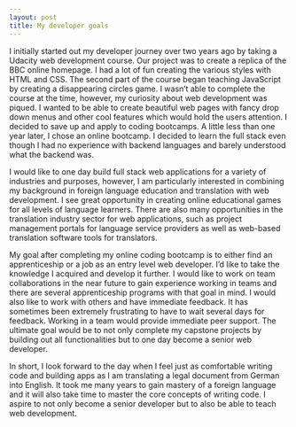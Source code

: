 ```yaml
---
layout: post
title: My developer goals
---
```


I initially started out my developer journey over two years ago by taking a Udacity web development course. Our project was to create a replica of the BBC online homepage. I had a lot of fun creating the various styles with HTML and CSS. The second part of the course began teaching JavaScript by creating a disappearing circles game. I wasn’t able to complete the course at the time, however, my curiosity about web development was piqued. I wanted to be able to create beautiful web pages with fancy drop down menus and other cool features which would hold the users attention. I decided to save up and apply to coding bootcamps. A little less than one year later, I chose an online bootcamp. I decided to learn the full stack even though I had no experience with backend languages and barely understood what the backend was. 

I would like to one day build full stack web applications for a variety of industries and purposes, however, I am particularly interested in combining my background in foreign language education and translation with web development. I see great opportunity in creating online educational games for all levels of language learners. There are also many opportunities in the translation industry sector for web applications, such as project management portals for language service providers as well as web-based translation software tools for translators. 

My goal after completing my online coding bootcamp is to either find an apprenticeship or a job as an entry level web developer. I’d like to take the knowledge I acquired and develop it further. I would like to work on team collaborations in the near future to gain experience working in teams and there are several apprenticeship programs with that goal in mind. I would also like to work with others and have immediate feedback. It has sometimes been extremely frustrating to have to wait several days for feedback. Working in a team would provide immediate peer support. The ultimate goal would be to not only complete my capstone projects by building out all functionalities but to one day become a senior web developer. 

In short, I look forward to the day when I feel just as comfortable writing code and building apps as I am translating a legal document from German into English. It took me many years to gain mastery of a foreign language and it will also take time to master the core concepts of writing code. I aspire to not only become a senior developer but to also be able to teach web development. 